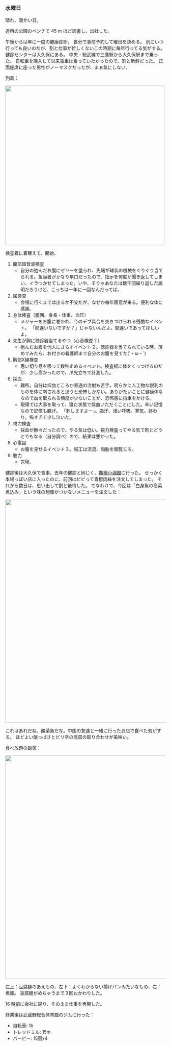 ### 水曜日

晴れ、暖かい日。

近所の公園のベンチで 45 m ほど読書し、出社した。

午後からは年に一度の健康診断。
自分で事前予約して曜日を決める。
別にいつ行っても良いのだが、割と仕事が忙しくないこの時期に毎年行ってる気がする。
健診センターは大久保にある。
中央・総武線で三鷹駅から大久保駅まで乗った。
自転車を購入して以来電車は乗っていたかったので、割と新鮮だった。
正面座席に座った男性がノーマスクだったが、まぁ気にしない。

到着：

<img src="https://i.imgur.com/giNPwfy.jpg" width="500">

検査着に着替えて、開始。

1. 腹部超音波検査
    - 自分の弛んだお腹にゼリーを塗られ、先端が球状の機械をぐりぐり当てられる。担当者がかなり早口だったので、指示を何度か聞き返してしまい、イラつかせてしまった。いや、そりゃあなたは数千回繰り返した説明だろうけど、こっちは一年に一回なんだってば。
1. 尿検査
    - 会場に行くまでは出るか不安だが、なぜか毎年尿意が来る。便利な体に感謝。
1. 身体検査（腹囲、身長・体重、血圧）
    - メジャーをお腹に巻かれ、今のデブ具合を突きつけられる残酷なイベント。
    「間違いないですか？」じゃないんだよ。間違いであってほしいよ。
1. 先生が胸に聴診器当てるやつ（心音検査？）
    - 弛んだお腹を他人にさらすイベント２。聴診器を当てられている時、薄めでみたら、お付きの看護師まで自分のお腹を見てた(´・ω・`)
1. 胸部X線検査
    - 思い切り息を吸って数秒止めるイベント。検査板に体をくっつけるのだが、少し高かったので、爪先立ちで計測した。
1. 採血
    - 難所。自分は採血どころか普通の注射も苦手。明らかに人工物な鋭利のものを体に刺されると思うと恐怖しかない。ありがたいことに健康体ななので血を取られる頻度が少ないことが、恐怖感に拍車をかける。
    - 現場では大事を取って、寝た状態で採血いただくことにした。辛い記憶なので記憶も朧げ。 「刺しますよー」。脂汗、浅い呼吸。寒気。終わり。怖すぎて少し泣いた。
1. 視力検査
    - 採血が散々だったので、やる気は低い。視力検査ってやる気で割とどうとでもなる（自分調べ）ので、結果は悪かった。
1. 心電図
    - お腹を見せるイベント３。細工は流流、脂肪を御覧じろ。
1. 聴力
    - 完璧。

健診後は大久保で食事。去年の健診と同じく、[撒椒小酒館](https://tabelog.com/tokyo/A1304/A130404/13268848/)に行った。
せっかく本場っぽい店に入ったのに、前回はビビって青椒肉絲を注文してしまった。
それから数日は、思い出して割と後悔した。
てなわけで、今回は「白身魚の高菜煮込み」という味の想像がつかないメニューを注文した：

<img src="https://i.imgur.com/WHm9U6e.jpg" width="700">

これはあれだね、酸菜魚だな。中国の友達と一緒に行ったお店で食べた気がする。
ほどよい酸っぱさとピリ辛の高菜の取り合わせが美味い。

食べ放題の副菜：

<img src="https://i.imgur.com/TpAdKOk.jpg" width="700">

左上：豆腐麺のあえもの、左下：よくわからない揚げパンみたいなもの、右：煮卵。
豆腐麺がめちゃうまで３回おかわりした。

16 時前に会社に戻り、そのまま仕事を再開した。

終業後は武蔵野総合体育館のジムに行った：

- 自転車: 1h
- トレッドミル: 15m
- バーピー: 15回x4
